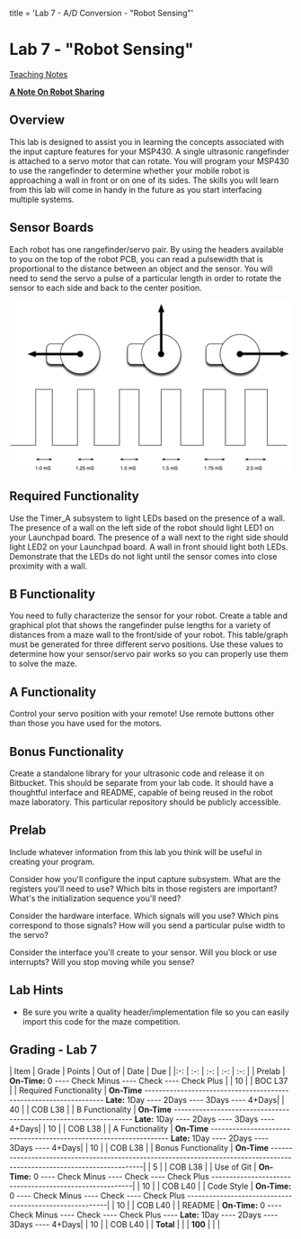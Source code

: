 title = 'Lab 7 - A/D Conversion - "Robot Sensing"'

# Lab 7 - "Robot Sensing"

[Teaching Notes](notes.html)

**[A Note On Robot Sharing](/382/labs/lab6/other_peoples_robots.html)**

## Overview

This lab is designed to assist you in learning the concepts associated with the input capture features for your MSP430.  A single ultrasonic rangefinder is attached to a servo motor that can rotate.  You will program your MSP430 to use the rangefinder to determine whether your mobile robot is approaching a wall in front or on one of its sides.  The skills you will learn from this lab will come in handy in the future as you start interfacing multiple systems.

## Sensor Boards

Each robot has one rangefinder/servo pair.  By using the headers available to you on the top of the robot PCB, you can read a pulsewidth that is proportional to the distance between an object and the sensor. You will need to send the servo a pulse of a particular length in order to rotate the sensor to each side and back to the center position.

![Servo pulses](learn_arduino_servos.png)

## Required Functionality

Use the Timer_A subsystem to light LEDs based on the presence of a wall.  The presence of a wall on the left side of the robot should light LED1 on your Launchpad board.  The presence of a wall next to the right side should light LED2 on your Launchpad board.  A wall in front should light both LEDs.  Demonstrate that the LEDs do not light until the sensor comes into close proximity with a wall.

## B Functionality

You need to fully characterize the sensor for your robot.  Create a table and graphical plot that shows the rangefinder pulse lengths for a variety of distances from a maze wall to the front/side of your robot.  This table/graph must be generated for three different servo positions.  Use these values to determine how your sensor/servo pair works so you can properly use them to solve the maze.

## A Functionality

Control your servo position with your remote!  Use remote buttons other than those you have used for the motors.  

## Bonus Functionality

Create a standalone library for your ultrasonic code and release it on Bitbucket.  This should be separate from your lab code.  It should have a thoughtful interface and README, capable of being reused in the robot maze laboratory.  This particular repository should be publicly accessible.

## Prelab

Include whatever information from this lab you think will be useful in creating your program.

Consider how you'll configure the input capture subsystem.  What are the registers you'll need to use?  Which bits in those registers are important?  What's the initialization sequence you'll need?

Consider the hardware interface.  Which signals will you use?  Which pins correspond to those signals?  How will you send a particular pulse width to the servo?

Consider the interface you'll create to your sensor.  Will you block or use interrupts?  Will you stop moving while you sense?

## Lab Hints

- Be sure you write a quality header/implementation file so you can easily import this code for the maze competition.


## Grading - Lab 7

| Item | Grade | Points | Out of | Date | Due |
|:-: | :-: | :-: | :-: | :-: |
| Prelab | **On-Time:** 0 ---- Check Minus ---- Check ---- Check Plus | | 10 | | BOC L37 |
| Required Functionality | **On-Time** ------------------------------------------------------------------ **Late:** 1Day ---- 2Days ---- 3Days ---- 4+Days| | 40 | | COB L38 |
| B Functionality | **On-Time** ------------------------------------------------------------------ **Late:** 1Day ---- 2Days ---- 3Days ---- 4+Days| | 10 | | COB L38 |
| A Functionality | **On-Time** ------------------------------------------------------------------ **Late:** 1Day ---- 2Days ---- 3Days ---- 4+Days| | 10 | | COB L38 |
| Bonus Functionality | **On-Time** -------------------------------------------------------------------------------------------------------------------------| | 5 | | COB L38 |
| Use of Git | **On-Time:** 0 ---- Check Minus ---- Check ---- Check Plus --------------------------------------------------------| | 10 | | COB L40 |
| Code Style | **On-Time:** 0 ---- Check Minus ---- Check ---- Check Plus --------------------------------------------------------| | 10 | | COB L40 |
| README | **On-Time:** 0 ---- Check Minus ---- Check ---- Check Plus ---- **Late:** 1Day ---- 2Days ---- 3Days ---- 4+Days| | 10 | | COB L40 |
| **Total** | | | **100** | | |
